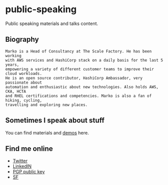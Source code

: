 # public-speaking

Public speaking materials and talks content.

## Biography

```
Marko is a Head of Consultancy at The Scale Factory. He has been working
with AWS services and HashiCorp stack on a daily basis for the last 5 years,
empowering a variety of different customer teams to improve their cloud workloads.
He is an open source contributor, HashiCorp Ambassador, very passionate about
automation and enthusiastic about new technologies. Also holds AWS, CKA, HCTA
and RHEL certifications and competencies. Marko is also a fan of hiking, cycling,
travelling and exploring new places.
```

## Sometimes I speak about stuff

You can find materials and [demos](demos/) here.

## Find me online
* [Twitter](https://twitter.com/_MarkoB)
* [LinkedIN](https://www.linkedin.com/in/marko-bevc/)
* [PGP public key](https://www.scalefactory.com/about/meet-team/marko-bevc/pgp-key.txt)
* [SF](https://www.scalefactory.com/about/meet-team/marko-bevc/)
